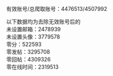 有效账号/总爬取账号：4476513/4507992  

以下数据均为去除无效账号后的  
未设置邮箱：2478939  
未设置头像：3779578  
零分：522593  
零发帖：3295708  
零回帖：4309326  
零在线时间：2319513  
